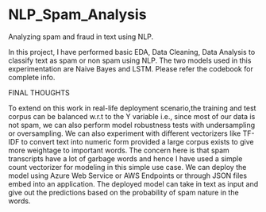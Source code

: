 # NLP_Spam_Analysis
Analyzing spam and fraud in text using NLP.


In this project, I have performed basic EDA, Data Cleaning, Data Analysis to classify text as spam or non spam using NLP. The two models used in this experimentation are Naive Bayes and LSTM. Please refer the codebook for complete info.


FINAL THOUGHTS

To extend on this work in real-life deployment scenario,the training and test corpus can be balanced w.r.t to the Y variable i.e., since most of our data is not spam, we can also perform model robustness tests with undersampling or oversampling.
We can also experiment with different vectorizers like TF-IDF to convert text into numeric form provided a large corpus exists to give more weightage to important words. The concern here is that spam transcripts have a lot of garbage words and hence I have used a simple count vectorizer for modeling in this simple use case.
We can deploy the model using Azure Web Service or AWS Endpoints or through JSON files embed into an application. The deployed model can take in text as input and give out the predictions based on the probability of spam nature in the words.
